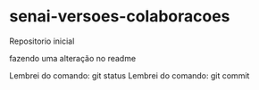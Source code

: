 # senai-versoes-colaboracoes
Repositorio inicial


fazendo uma alteração no readme

Lembrei do comando: git status
Lembrei do comando: git commit
